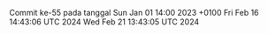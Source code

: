 Commit ke-55 pada tanggal Sun Jan 01 14:00 2023 +0100
Fri Feb 16 14:43:06 UTC 2024
Wed Feb 21 13:43:05 UTC 2024
